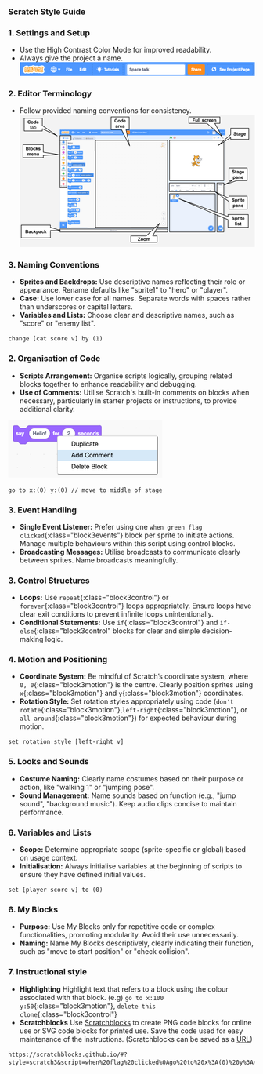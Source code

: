 ### Scratch Style Guide

### 1. Settings and Setup
- Use the High Contrast Color Mode for improved readability.
- Always give the project a name.
![project name text entry](images/project-name.png)

### 2. Editor Terminology
- Follow provided naming conventions for consistency.
![labeled scratch editor](images/scratch-interface.png)

### 3. Naming Conventions
- **Sprites and Backdrops:** Use descriptive names reflecting their role or appearance. Rename defaults like "sprite1" to "hero" or "player".
- **Case:** Use lower case for all names. Separate words with spaces rather than underscores or capital letters.
- **Variables and Lists:** Choose clear and descriptive names, such as "score" or "enemy list".

```blocks3
change [cat score v] by (1) 
```

### 2. Organisation of Code
- **Scripts Arrangement:** Organise scripts logically, grouping related blocks together to enhance readability and debugging.
- **Use of Comments:** Utilise Scratch's built-in comments on blocks when necessary, particularly in starter projects or instructions, to provide additional clarity.

![scratch block with menu to add comment](images/add-comment.png)

```blocks3
go to x:(0) y:(0) // move to middle of stage
```

### 3. Event Handling
- **Single Event Listener:** Prefer using one `when green flag clicked`{:class="block3events"} block per sprite to initiate actions. Manage multiple behaviours within this script using control blocks.
- **Broadcasting Messages:** Utilise broadcasts to communicate clearly between sprites. Name broadcasts meaningfully.

### 3. Control Structures
- **Loops:** Use `repeat`{:class="block3control"} or `forever`{:class="block3control"} loops appropriately. Ensure loops have clear exit conditions to prevent infinite loops unintentionally.
- **Conditional Statements:** Use `if`{:class="block3control"} and `if-else`{:class="block3control" blocks for clear and simple decision-making logic.

### 4. Motion and Positioning
- **Coordinate System:** Be mindful of Scratch’s coordinate system, where `0, 0`{:class="block3motion"} is the centre. Clearly position sprites using `x`{:class="block3motion"} and `y`{:class="block3motion"} coordinates.
- **Rotation Style:** Set rotation styles appropriately using code (`don't rotate`{:class="block3motion"},`left-right`{:class="block3motion"}, or `all around`{:class="block3motion"}) for expected behaviour during motion.

```blocks3
set rotation style [left-right v]
```

### 5. Looks and Sounds
- **Costume Naming:** Clearly name costumes based on their purpose or action, like "walking 1" or "jumping pose".
- **Sound Management:** Name sounds based on function (e.g., "jump sound", "background music"). Keep audio clips concise to maintain performance.

### 6. Variables and Lists
- **Scope:** Determine appropriate scope (sprite-specific or global) based on usage context.
- **Initialisation:** Always initialise variables at the beginning of scripts to ensure they have defined initial values.

```blocks3
set [player score v] to (0)
```

### 6. My Blocks
- **Purpose:** Use My Blocks only for repetitive code or complex functionalities, promoting modularity. Avoid their use unnecessarily.
- **Naming:** Name My Blocks descriptively, clearly indicating their function, such as "move to start position" or "check collision".

### 7. Instructional style
- **Highlighting** Highlight text that refers to a block using the colour associated with that block. (e.g) `go to x:100 y:50`{:class="block3motion"}, `delete this clone`{:class="block3control"}
- **Scratchblocks** Use [Scratchblocks](https://scratchblocks.github.io/#?style=scratch3&script=) to create PNG code blocks for online use or SVG code blocks for printed use. Save the code used for easy maintenance of the instructions. (Scratchblocks can be saved as a [URL](https://scratchblocks.github.io/#?style=scratch3&script=when%20flag%20clicked%0Ago%20to%20x%3A(0)%20y%3A(0)%0Aturn%20cw%20(15)%20degrees%0Asay%20%5Bhello%5D%0A))

```
https://scratchblocks.github.io/#?style=scratch3&script=when%20flag%20clicked%0Ago%20to%20x%3A(0)%20y%3A(0)%0Aturn%20cw%20(15)%20degrees%0Asay%20%5Bhello%5D%0A
```